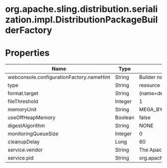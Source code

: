 # org.apache.sling.distribution.serialization.impl.DistributionPackageBuilderFactory

# Properties

| Name | Type | Value |
| ---- | ---- | ----- |
| webconsole.configurationFactory.nameHint | String | Builder name: {name} |
| type | String | resource |
| format.target | String | (name=default) |
| fileThreshold | Integer | 1 |
| memoryUnit | String | MEGA_BYTES |
| useOffHeapMemory | Boolean | false |
| digestAlgorithm | String | NONE |
| monitoringQueueSize | Integer | 0 |
| cleanupDelay | Long | 60 |
| service.vendor | String | The Apache Software Foundation |
| service.pid | String | org.apache.sling.distribution.serialization.impl.DistributionPackageBuilderFactory |

